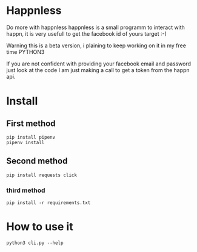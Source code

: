 # Happnless
Do more with happnless
happnless is a small programm to interact with happn, it is very usefull to get the facebook id of yours target :-)

Warning this is a beta version, i plaining to keep working on it in my free time
PYTHON3

If you are not confident with providing your facebook email and password just look at the code I am just making a call to get a token from the happn api.

# Install
## First method
    pip install pipenv
    pipenv install
    
## Second method
    pip install requests click
    
### third method
    pip install -r requirements.txt
    
# How to use it
    python3 cli.py --help
